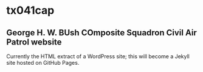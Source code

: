 # tx041cap
## George H. W. BUsh COmposite Squadron Civil Air Patrol website

Currently the HTML extract of a WordPress site; this will become a Jekyll site hosted on GitHub Pages.
